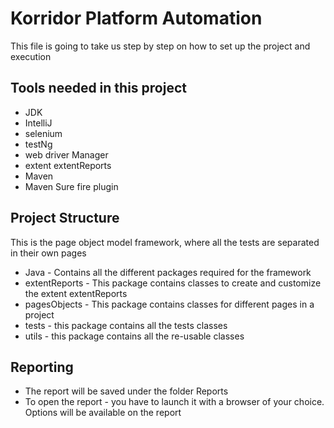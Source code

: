 # Korridor Platform Automation
This file is going to take us step by step on how to set up the project and execution

## Tools needed in this project
* JDK
* IntelliJ
* selenium
* testNg
* web driver Manager
* extent extentReports
* Maven
* Maven Sure fire plugin

## Project Structure
This is the page object model framework, where all the tests are separated in their own pages
* Java - Contains all the different packages required for the framework
* extentReports - This package contains classes to create and customize the extent extentReports
* pagesObjects - This package contains classes for different  pages in a project
* tests - this package contains all the tests classes
* utils - this package contains all the re-usable classes

## Reporting
* The report will be saved under the folder Reports
* To open the report - you have to launch it with a browser of your choice. Options will be available on the report
